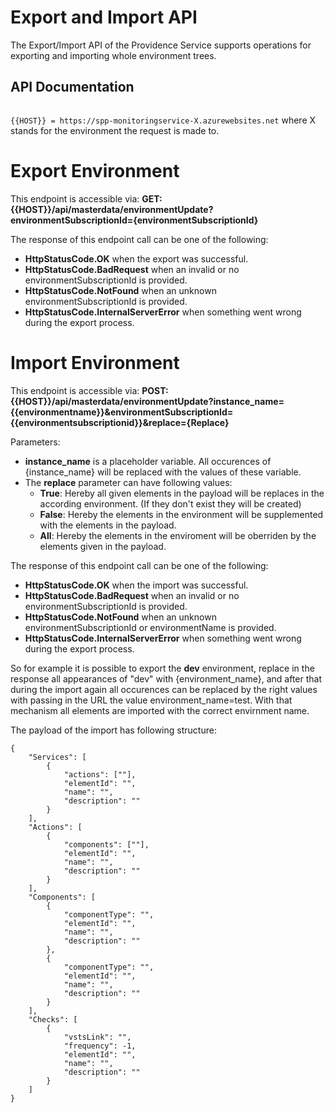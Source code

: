# Export and Import API 

The Export/Import API of the Providence Service supports operations for exporting and importing whole environment trees.

## API Documentation
<code>
{{HOST}} = https://spp-monitoringservice-X.azurewebsites.net</code> where X stands for the environment the request is made to.

# Export Environment
This endpoint is accessible via: **GET: {{HOST}}/api/masterdata/environmentUpdate?environmentSubscriptionId={environmentSubscriptionId}**

The response of this endpoint call can be one of the following:
- **HttpStatusCode.OK** when the export was successful.
- **HttpStatusCode.BadRequest** when an invalid or no environmentSubscriptionId is provided.
- **HttpStatusCode.NotFound** when an unknown environmentSubscriptionId is provided.
- **HttpStatusCode.InternalServerError** when something went wrong during the export process.

# Import Environment
This endpoint is accessible via: **POST: {{HOST}}/api/masterdata/environmentUpdate?instance_name={{environmentname}}&environmentSubscriptionId={{environmentsubscriptionid}}&replace={Replace}**

Parameters:

- **instance_name** is a placeholder variable. All occurences of {instance_name} will be replaced with the values of these variable. 
- The **replace** parameter can have following values:
   -	**True**: Hereby all given elements in the payload will be replaces in the according environment. (If they don't exist they will be created)
   -	**False**: Hereby the elements in the environment will be supplemented with the elements in the payload.
   -	**All**: Hereby the elements in the enviroment will be oberriden by the elements given in the payload. 

The response of this endpoint call can be one of the following:
- **HttpStatusCode.OK** when the import was successful.
- **HttpStatusCode.BadRequest** when an invalid or no environmentSubscriptionId is provided.
- **HttpStatusCode.NotFound** when an unknown environmentSubscriptionId or environmentName is provided.
- **HttpStatusCode.InternalServerError** when something went wrong during the export process.

So for example it is possible to export the **dev** environment, replace in the response all appearances of "dev" with {environment_name}, and after that during the import again all occurences can be replaced by the right values with passing in the URL the value environment_name=test. With that mechanism all elements are imported with the correct envirnment name.

The payload of the import has following structure:
```
{
    "Services": [
        {
            "actions": [""],
            "elementId": "",
            "name": "",
            "description": ""
        }
    ],
    "Actions": [
        {
            "components": [""],
            "elementId": "",
            "name": "",
            "description": ""
        }
    ],
    "Components": [
        {
            "componentType": "",
            "elementId": "",
            "name": "",
            "description": ""
        },
        {
            "componentType": "",
            "elementId": "",
            "name": "",
            "description": ""
        }
    ],
    "Checks": [
        {
            "vstsLink": "",
            "frequency": -1,
            "elementId": "",
            "name": "",
            "description": ""
        }
    ]
}
```

